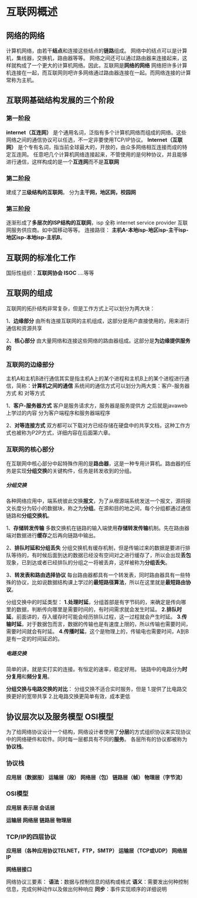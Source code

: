 # 互联网概述

## 网络的网络

计算机网络，由若干**结点**和连接这些结点的**链路**组成。
网络中的结点可以是计算机，集线器，交换机，路由器等等。
网络之间还可以通过路由器来连接起来，这样就构成了一个更大的计算机网络。因此，互联网是**网络的网络**
网络把许多计算机连接在一起，而互联网则吧许多网络通过路由器连接在一起。而网络连接的计算常称为主机。

## 互联网基础结构发展的三个阶段

### 第一阶段

**internet（互连网）** 是个通用名词，泛指有多个计算机网络而组成的网络。这些网络之间的通信协议可以任选，不一定非要使用TCP/IP协议。
**Internet（互联网）** 是个专有名词，指当前全球最大的，开放的，由众多网络相互连接而成的特定互连网。
任意吧几个计算机网络连接起来，不管使用的是何种协议，并且能够进行通信，这样构成的是一个**互连网**而不是**互联网**

### 第二阶段

建成了**三级结构的互联网**。
分为**主干网，地区网，校园网**

### 第三阶段

逐渐形成了**多层次的ISP结构的互联网**，isp 全称 internet service provider 互联网服务供应商。如中国移动等等。
连接路径：
**主机A-本地isp-地区isp-主干isp-地区isp-本地isp-主机B**。

## 互联网的标准化工作

国际性组织：**互联网协会 ISOC**
....等等

## 互联网的组成

互联网的拓扑结构非常复杂，但是工作方式上可以划分为两大块：

1、**边缘部分** 由所有连接互联网的主机组成，这部分是用户直接使用的，用来进行通信和资源共享

2、**核心部分** 由大量网络和连接这些网络的路由器组成。这部分是**为边缘提供服务的**

### 互联网的边缘部分

主机A和主机B进行通信其实是指主机A上的某个进程和主机B上的某个进程进行通信，简称：**计算机之间的通信**
系统间的通信方式可以划分为两大类：客户-服务器方式 和 对等方式

1、**客户-服务器方式**
客户是服务请求方，服务器是服务提供方
之后就是javaweb上学过的内容 分为客户端程序和服务器端程序

2、**对等连接方式**
双方都可以下载对方已经存储在硬盘中的共享文档，这种工作方式也被称为P2P方式，详细内容在后面第六章。

### 互联网的核心部分

在互联网中核心部分中起特殊作用的是**路由器**，这是一种专用计算机。路由器的任务是实现**分组交换**的关键构件，任务是转发收到的分组。

##### 分组交换

各种网络应用中，端系统彼此交换**报文**，为了从根源端系统发送一个报文，源将报文长度分为较小的数据块，称之为**分组**。在源和目的地之间，每个分组都通过通信链路和**分组交换机**。

1、**存储转发传输**
多数交换机在链路的输入端使用**存储转发传输**机制。先在路由器端对数据进行**缓存**之后再向链路中输出。

2、**排队时延和分组丢失**
分组交换机有缓存机制，但是传输过来的数据是要进行排队等待的，有时候后面到达的数据已经没有空间对之进行缓存了，所以会出现**丢包**现象，已到达或者已经排队的分组之一将被丢弃，这样被称为**分组丢失**。

3、**转发表和路由选择协议**
每台路由器都具有一个转发表，同时路由器具有一些特殊的协议，比如说数据结构课上学过的**最短路径算法**，所以在这里就是**最短路由协议**。

分组交换中的时延类型：
**1.处理时延**，分组首部是有字节码的，来确定是传向哪里的数据，判断传向哪里是需要时间的，有时间需求就会发生时延。
**2.排队时延**，前面讲的，存入缓存时可能会经历排队过程，这一过程就会产生时延。
**3.传输时延**，对于数据包而言，数据的传输也是有速度上限的，所以传输也需要时间，需要时间就会有时延。
**4.传播时延**，这个是物理上的，传输电也需要时间，A到B是有一定的时间延迟的。

##### 电路交换

简单的讲，就是实打实的连接。有恒定的速率，稳定好用。
链路中的电路分为**时分复用**和**频分复用**。

**分组交换与电路交换的对比**：
分组交换不适合实时服务，但是 1.提供了比电路交换更好的宽带共享 2.比电路交换更简单有效，成本更低

## 协议层次以及服务模型 OSI模型

为了给网络协议设计一个结构，网络设计者使用了**分层**的方式组织协议来实现协议中的网络硬件和软件。同时每一层都具有不同的**服务**。
各层所有的协议都被称为**协议栈**。

### **协议栈**

**应用层（数据报）
运输层（段）
网络层（包）
链路层（帧）
物理层（字节流）**

### OSI模型

**应用层
表示层
会话层**

**运输层
网络层
链路层
物理层**

### TCP/IP的四层协议

**应用层（各种应用协议TELNET，FTP，SMTP）
运输层（TCP或UDP）
网络层 IP**

**网络层接口**

网络协议三要素：
**语法**：数据与控制信息的结构或格式
**语义**：需要发出何种控制信息，完成何种动作以及做出何种响应
**同步**：事件实现顺序的详细说明